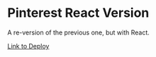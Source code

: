 # Pinterest React Version

A re-version of the previous one, but with React.

[Link to Deploy](https://violetalibertad.github.io/pinterest-react/)